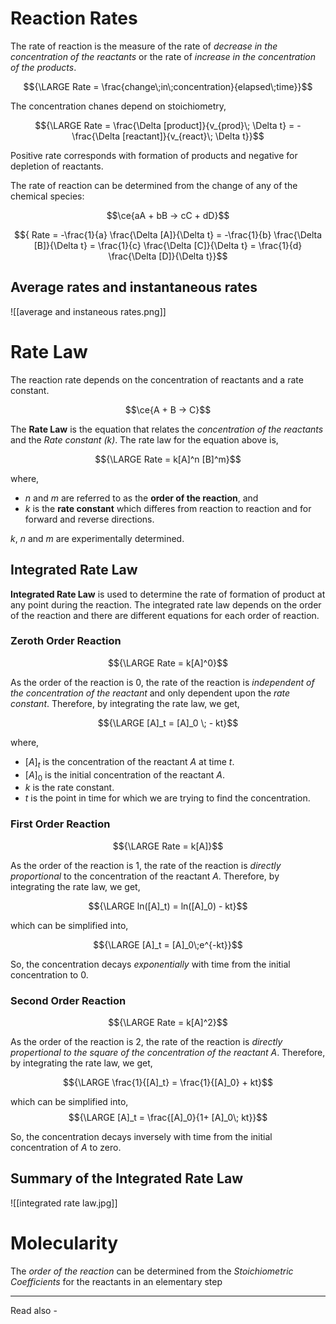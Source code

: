 # Reaction Rates

The rate of reaction is the measure of the rate of *decrease in the concentration of the reactants* or the rate of *increase in the concentration of the products*.

$${\LARGE Rate = \frac{change\;in\;concentration}{elapsed\;time}}$$

The concentration chanes depend on stoichiometry,

$${\LARGE Rate = \frac{\Delta [product]}{v_{prod}\; \Delta t} = - \frac{\Delta [reactant]}{v_{react}\; \Delta t}}$$


Positive rate corresponds with formation of products and negative for depletion of reactants.

The rate of reaction can be determined from the change of any of the chemical species:

$$\ce{aA + bB -> cC + dD}$$

$${ Rate = -\frac{1}{a} \frac{\Delta [A]}{\Delta t} = -\frac{1}{b} \frac{\Delta [B]}{\Delta t} = \frac{1}{c} \frac{\Delta [C]}{\Delta t} = \frac{1}{d} \frac{\Delta [D]}{\Delta t}}$$

## Average rates and instantaneous rates

![[average and instaneous rates.png]]


# Rate Law

The reaction rate depends on the concentration of reactants and a rate constant.

$$\ce{A + B -> C}$$

The **Rate Law** is the equation that relates the *concentration of the reactants* and the *Rate constant (k)*. The rate law for the equation above is,

$${\LARGE Rate = k[A]^n [B]^m}$$

where, 
- *n* and *m* are referred to as the **order of the reaction**, and
- *k* is the **rate constant** which differes from reaction to reaction and for forward and reverse directions.

*k*, *n* and *m* are experimentally determined.


## Integrated Rate Law

**Integrated Rate Law** is used to determine the rate of formation of product at any point during the reaction. The integrated rate law depends on the order of the reaction and there are different equations for each order of reaction.

### Zeroth Order Reaction

$${\LARGE Rate = k[A]^0}$$

As the order of the reaction is 0,  the rate of the reaction is *independent of the  concentration of the reactant* and only dependent upon the *rate constant*. Therefore, by integrating the rate law, we get,

$${\LARGE [A]_t = [A]_0 \; - kt}$$

where,
- ${[A]_t}$ is the concentration of the reactant *A* at time *t*.
- ${[A]_0}$ is the initial concentration of the reactant *A*.
- *k* is the rate constant.
- *t* is the point in time for which we are trying to find the concentration.



### First Order Reaction

$${\LARGE Rate = k[A]}$$

As the order of the reaction is 1, the rate of the reaction is *directly proportional* to the concentration of the reactant *A*. Therefore, by integrating the rate law, we get,

$${\LARGE ln([A]_t) = ln([A]_0) - kt}$$

which can be simplified into,

$${\LARGE [A]_t = [A]_0\;e^{-kt}}$$

So, the concentration decays *exponentially* with time from the initial concentration to 0.


### Second Order Reaction

$${\LARGE Rate = k[A]^2}$$

As the order of the reaction is 2, the rate of the reaction is *directly propertional to the square of the concentration of the reactant A*. Therefore, by integrating the rate law, we get,

$${\LARGE \frac{1}{[A]_t} = \frac{1}{[A]_0} + kt}$$

which can be simplified into,
$${\LARGE [A]_t = \frac{[A]_0}{1+ [A]_0\; kt}}$$


So, the concentration decays inversely with time from the initial concentration of *A* to zero.

## Summary of the Integrated Rate Law

![[integrated rate law.jpg]]


# Molecularity

The *order of the reaction* can be determined from the *Stoichiometric Coefficients* for the reactants in an elementary step



---

Read also - 